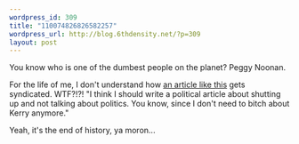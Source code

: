 ```yaml
--- 
wordpress_id: 309
title: "110074826826582257"
wordpress_url: http://blog.6thdensity.net/?p=309
layout: post
---
```

You know who is one of the dumbest people on the planet?  Peggy Noonan.

For the life of me, I don't understand how <a href="http://www.opinionjournal.com/columnists/pnoonan/?id=110005907">an article like this</a> gets syndicated.  WTF?!?!  "I think I should write a political article about shutting up and not talking about politics.  You know, since I don't need to bitch about Kerry anymore."

Yeah, it's the end of history, ya moron...
